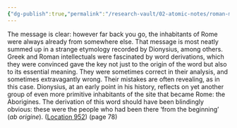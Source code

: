 ```yaml
---
{"dg-publish":true,"permalink":"/research-vault/02-atomic-notes/roman-mythology-enshrined-the-idea-that-romans-were-from-somewhere-else-troy-etc/"}
---
```


The message is clear: however far back you go, the inhabitants of Rome were always already from somewhere else. That message is most neatly summed up in a strange etymology recorded by Dionysius, among others. Greek and Roman intellectuals were fascinated by word derivations, which they were convinced gave the key not just to the origin of the word but also to its essential meaning. They were sometimes correct in their analysis, and sometimes extravagantly wrong. Their mistakes are often revealing, as in this case. Dionysius, at an early point in his history, reflects on yet another group of even more primitive inhabitants of the site that became Rome: the Aborigines. The derivation of this word should have been blindingly obvious: these were the people who had been there ‘from the beginning’ (*ab origine*). ([Location 952](https://readwise.io/to_kindle?action=open&asin=B0108U7IHO&location=952)) (page 78)
